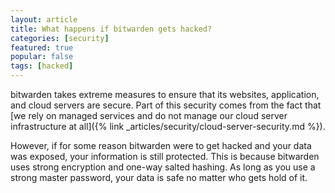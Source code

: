 ```yaml
---
layout: article
title: What happens if bitwarden gets hacked?
categories: [security]
featured: true
popular: false
tags: [hacked]
---
```


bitwarden takes extreme measures to ensure that its websites, application, and cloud servers are secure. Part of this security comes from the fact that [we rely on managed services and do not manage our cloud server infrastructure at all]({% link _articles/security/cloud-server-security.md %}).

However, if for some reason bitwarden were to get hacked and your data was exposed, your information is still protected. This is because bitwarden uses strong encryption and one-way salted hashing. As long as you use a strong master password, your data is safe no matter who gets hold of it.
